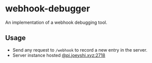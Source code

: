 # webhook-debugger

An implementation of a webhook debugging tool.

## Usage

- Send any request to `/webhook` to record a new entry in the server.
- Server instance hosted <a href="http://pi.joeyshi.xyz:2718">@pi.joeyshi.xyz:2718</a>
